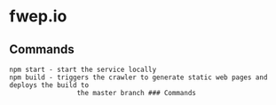 # fwep.io

## Commands

```
npm start - start the service locally
npm build - triggers the crawler to generate static web pages and deploys the build to
                 the master branch ### Commands
```
